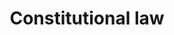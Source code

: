 ---
title: Constitutional law
longTitle: 'Constitutional law'
tags:
- gccommon
narrowerTerm:
- "[[Law]]"
relatedTerm:
- "[[Constitution]]"
---